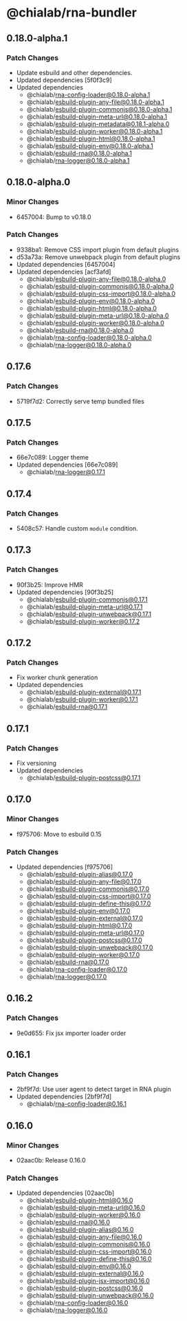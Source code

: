 # @chialab/rna-bundler

## 0.18.0-alpha.1

### Patch Changes

- Update esbuild and other dependencies.
- Updated dependencies [5f0f3c9]
- Updated dependencies
  - @chialab/rna-config-loader@0.18.0-alpha.1
  - @chialab/esbuild-plugin-any-file@0.18.0-alpha.1
  - @chialab/esbuild-plugin-commonjs@0.18.0-alpha.1
  - @chialab/esbuild-plugin-meta-url@0.18.0-alpha.1
  - @chialab/esbuild-plugin-metadata@0.18.1-alpha.0
  - @chialab/esbuild-plugin-worker@0.18.0-alpha.1
  - @chialab/esbuild-plugin-html@0.18.0-alpha.1
  - @chialab/esbuild-plugin-env@0.18.0-alpha.1
  - @chialab/esbuild-rna@0.18.0-alpha.1
  - @chialab/rna-logger@0.18.0-alpha.1

## 0.18.0-alpha.0

### Minor Changes

- 6457004: Bump to v0.18.0

### Patch Changes

- 9338ba1: Remove CSS import plugin from default plugins
- d53a73a: Remove unwebpack plugin from default plugins
- Updated dependencies [6457004]
- Updated dependencies [acf3afd]
  - @chialab/esbuild-plugin-any-file@0.18.0-alpha.0
  - @chialab/esbuild-plugin-commonjs@0.18.0-alpha.0
  - @chialab/esbuild-plugin-css-import@0.18.0-alpha.0
  - @chialab/esbuild-plugin-env@0.18.0-alpha.0
  - @chialab/esbuild-plugin-html@0.18.0-alpha.0
  - @chialab/esbuild-plugin-meta-url@0.18.0-alpha.0
  - @chialab/esbuild-plugin-worker@0.18.0-alpha.0
  - @chialab/esbuild-rna@0.18.0-alpha.0
  - @chialab/rna-config-loader@0.18.0-alpha.0
  - @chialab/rna-logger@0.18.0-alpha.0

## 0.17.6

### Patch Changes

- 5719f7d2: Correctly serve temp bundled files

## 0.17.5

### Patch Changes

- 66e7c089: Logger theme
- Updated dependencies [66e7c089]
  - @chialab/rna-logger@0.17.1

## 0.17.4

### Patch Changes

- 5408c57: Handle custom `module` condition.

## 0.17.3

### Patch Changes

- 90f3b25: Improve HMR
- Updated dependencies [90f3b25]
  - @chialab/esbuild-plugin-commonjs@0.17.1
  - @chialab/esbuild-plugin-meta-url@0.17.1
  - @chialab/esbuild-plugin-unwebpack@0.17.1
  - @chialab/esbuild-plugin-worker@0.17.2

## 0.17.2

### Patch Changes

- Fix worker chunk generation
- Updated dependencies
  - @chialab/esbuild-plugin-external@0.17.1
  - @chialab/esbuild-plugin-worker@0.17.1
  - @chialab/esbuild-rna@0.17.1

## 0.17.1

### Patch Changes

- Fix versioning
- Updated dependencies
  - @chialab/esbuild-plugin-postcss@0.17.1

## 0.17.0

### Minor Changes

- f975706: Move to esbuild 0.15

### Patch Changes

- Updated dependencies [f975706]
  - @chialab/esbuild-plugin-alias@0.17.0
  - @chialab/esbuild-plugin-any-file@0.17.0
  - @chialab/esbuild-plugin-commonjs@0.17.0
  - @chialab/esbuild-plugin-css-import@0.17.0
  - @chialab/esbuild-plugin-define-this@0.17.0
  - @chialab/esbuild-plugin-env@0.17.0
  - @chialab/esbuild-plugin-external@0.17.0
  - @chialab/esbuild-plugin-html@0.17.0
  - @chialab/esbuild-plugin-meta-url@0.17.0
  - @chialab/esbuild-plugin-postcss@0.17.0
  - @chialab/esbuild-plugin-unwebpack@0.17.0
  - @chialab/esbuild-plugin-worker@0.17.0
  - @chialab/esbuild-rna@0.17.0
  - @chialab/rna-config-loader@0.17.0
  - @chialab/rna-logger@0.17.0

## 0.16.2

### Patch Changes

- 9e0d655: Fix jsx importer loader order

## 0.16.1

### Patch Changes

- 2bf9f7d: Use user agent to detect target in RNA plugin
- Updated dependencies [2bf9f7d]
  - @chialab/rna-config-loader@0.16.1

## 0.16.0

### Minor Changes

- 02aac0b: Release 0.16.0

### Patch Changes

- Updated dependencies [02aac0b]
  - @chialab/esbuild-plugin-html@0.16.0
  - @chialab/esbuild-plugin-meta-url@0.16.0
  - @chialab/esbuild-plugin-worker@0.16.0
  - @chialab/esbuild-rna@0.16.0
  - @chialab/esbuild-plugin-alias@0.16.0
  - @chialab/esbuild-plugin-any-file@0.16.0
  - @chialab/esbuild-plugin-commonjs@0.16.0
  - @chialab/esbuild-plugin-css-import@0.16.0
  - @chialab/esbuild-plugin-define-this@0.16.0
  - @chialab/esbuild-plugin-env@0.16.0
  - @chialab/esbuild-plugin-external@0.16.0
  - @chialab/esbuild-plugin-jsx-import@0.16.0
  - @chialab/esbuild-plugin-postcss@0.16.0
  - @chialab/esbuild-plugin-unwebpack@0.16.0
  - @chialab/rna-config-loader@0.16.0
  - @chialab/rna-logger@0.16.0
